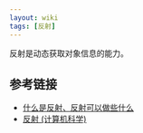 ```yaml
---
layout: wiki
tags: [反射]
---
```


反射是动态获取对象信息的能力。


## 参考链接

* [什么是反射、反射可以做些什么](http://www.cnblogs.com/zhaopei/p/reflection.html)
* [反射 (计算机科学)](https://zh.wikipedia.org/wiki/%E5%8F%8D%E5%B0%84)